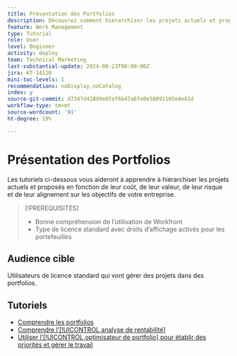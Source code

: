 ```yaml
---
title: Présentation des Portfolios
description: Découvrez comment hiérarchiser les projets actuels et proposés en fonction de leur coût, de leur valeur, de leur risque et de leur alignement sur les objectifs de votre entreprise.
feature: Work Management
type: Tutorial
role: User
level: Beginner
activity: deploy
team: Technical Marketing
last-substantial-update: 2024-08-23T00:00:00Z
jira: KT-14120
mini-toc-levels: 1
recommendations: noDisplay,noCatalog
index: y
source-git-commit: d7347d41099e0faf6b47a6fe0e58091105e4e41d
workflow-type: tm+mt
source-wordcount: '91'
ht-degree: 19%

---
```



# Présentation des Portfolios

Les tutoriels ci-dessous vous aideront à apprendre à hiérarchiser les projets actuels et proposés en fonction de leur coût, de leur valeur, de leur risque et de leur alignement sur les objectifs de votre entreprise.

>[!PREREQUISITES]
>
>* Bonne compréhension de l’utilisation de Workfront
>* Type de licence standard avec droits d’affichage activés pour les portefeuilles


## Audience cible

Utilisateurs de licence standard qui vont gérer des projets dans des portfolios.

## Tutoriels

* [Comprendre les portfolios](overview-of-adobe-workfront-portfolios.md)
* [Comprendre l’[!UICONTROL analyse de rentabilité]](introduction-to-the-business-case.md)
* [Utiliser l’[!UICONTROL optimisateur de portfolio] pour établir des priorités et gérer le travail](prioritize-and-manage-work-with-portfolios.md)
